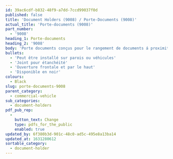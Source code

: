 ```yaml
---
id: 39ac6cdf-b832-48f9-a7dd-7ccd99037f0d
published: false
title: 'Document Holders (9008) / Porte-Documents (9008)'
actual_title: 'Porte-documents (9008)'
part_number:
  - '9008'
heading_1: Porte-documents
heading_2: '9008'
body: 'Porte documents conçus pour le rangement de documents á proximité de machines'
bullets:
  - 'Peut être installé sur parois ou véhicules'
  - 'Joint pour étanchéité'
  - 'Ouverture frontale et par le haut'
  - 'Disponible en noir'
colours:
  - Black
slug: porte-documents-9008
parent_category:
  - commercial-vehicle
sub_categories:
  - document-holders
pdf_pub_rep:
  -
    button_text: Change
    type: pdfs_for_the_public
    enabled: true
updated_by: 6f380b3d-901c-48c0-ad5c-495e8a13ba14
updated_at: 1631280612
sortable_category:
  - document-holder
---
```

